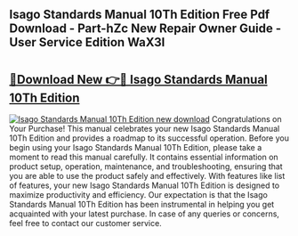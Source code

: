 ## Isago Standards Manual 10Th Edition Free Pdf Download - Part-hZc New Repair Owner Guide - User Service Edition WaX3I

# <h2><a href="http://cf17604.oget.top/?id=Isago+Standards+Manual+10Th+Edition">🔗Download New 👉🔴 Isago Standards Manual 10Th Edition</a></h2>

[![Isago Standards Manual 10Th Edition new download](https://i.imgur.com/5g1atiW.png)](http://cf17604.oget.top/?id=Isago+Standards+Manual+10Th+Edition)
Congratulations on Your Purchase! This manual celebrates your new Isago Standards Manual 10Th Edition and provides a roadmap to its successful operation. Before you begin using your Isago Standards Manual 10Th Edition, please take a moment to read this manual carefully. It contains essential information on product setup, operation, maintenance, and troubleshooting, ensuring that you are able to use the product safely and effectively. With features like list of features, your new Isago Standards Manual 10Th Edition is designed to maximize productivity and efficiency. Our expectation is that the Isago Standards Manual 10Th Edition has been instrumental in helping you get acquainted with your latest purchase. In case of any queries or concerns, feel free to contact our customer service.
